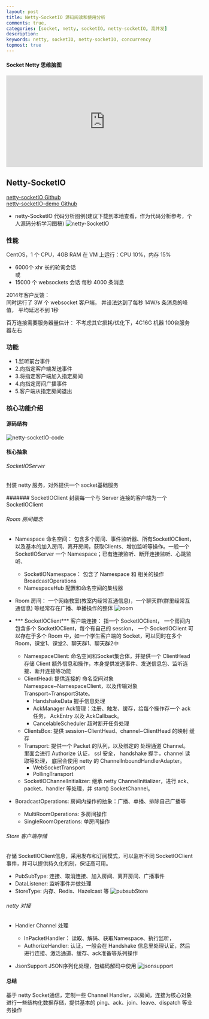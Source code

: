 ```yaml
---
layout: post
title: Netty-SocketIO 源码阅读和使用分析
comments: true,
categories: [socket, netty, socketIO, netty-socketIO, 高并发]
description: 
keywords: netty, socketIO, netty-socketIO, concurrency
topmost: true
---
```


#### Socket Netty 思维脑图
<iframe id="embed_dom" name="embed_dom" frameborder="0" style="display:block;width:525px; height:245px;" src="https://www.processon.com/embed/61d9967ae0b34d1be7e3bb31"></iframe>

## Netty-SocketIO 
[netty-socketIO Github](https://github.com/mrniko/netty-socketio)  
[netty-socketIO-demo Github](https://github.com/mrniko/netty-socketio-demo)

- netty-SocketIO 代码分析图例(建议下载到本地查看，作为代码分析参考，个人源码分析学习图稿)
![netty-SocketIO](/images/types/socket/nettySocketIO.png)

### 性能
CentOS，1 个 CPU，4GB RAM 在 VM 上运行：CPU 10%，内存 15%  
- 6000个 xhr 长的轮询会话   
或   
- 15000 个 websockets 会话
每秒 4000 条消息

2014年客户反馈：  
	同时运行了 3W 个 websocket 客户端，
	并设法达到了每秒 14W/s 条消息的峰值，
平均延迟不到 1秒

百万连接需要服务器量估计： 不考虑其它损耗/优化下，4C16G 机器 100台服务器左右

### 功能
- 1.监听前台事件
- 2.向指定客户端发送事件
- 3.将指定客户端加入指定房间 
- 4.向指定房间广播事件
- 5.客户端从指定房间退出

### 核心功能介绍

#### 源码结构
![netty-socketIO-code](/images/types/socket/netty-socketIO-code.png)

#### 核心抽象

###### SocketIOServer
封装 netty 服务，对外提供一个 socket基础服务

####### SocketIOClient
封装每一个与 Server 连接的客户端为一个 SocketIOClient 

###### Room 房间概念
- Namespace 命名空间： 包含多个房间、事件监听器、所有SocketIOClient， 以及基本的加入房间、离开房间，获取Clients、增加监听等操作。一般一个 SocketIOServer 一个 Namespace；已有连接监听、断开连接监听、心跳监听、
  - SocketIONamespace： 包含了 Namespace 和 相关的操作 BroadcastOperations
  - NamespaceHub 配置和命名空间的集线器

- Room 房间： 一个网络教室(教室内经常互通信息)，一个聊天群(群里经常互通信息) 等经常存在广播、单播操作的整体
![room](/images/types/socket/room.png)

- *** SocketIOClient*** 客户端连接： 指一个 SocketIOClient， 一个房间内包含多个 SocketIOClient，每个有自己的 session，
一个 SocketIOClient 可以存在于多个 Room 中，如一个学生客户端的 Socket，可以同时在多个 Room，课堂1、课堂2、聊天群1、聊天群2中
  - NamespaceClient: 命名空间和Socket集合体，并提供一个 ClientHead 存储 Client 额外信息和操作，本身提供发送事件、发送信息包、监听连接、断开连接等功能
  - ClientHead: 提供连接的 命名空间对象 Namespace~NamespaceClient，以及传输对象 Transport~TransportState。
    - HandshakeData 握手信息处理
    - AckManager Ack管理：注册、触发、缓存，给每个操作存一个 ack 任务， AckEntry 以及 AckCallback。
    - CancelableScheduler 超时断开任务处理
  - ClientsBox: 提供 session~ClientHead、channel~ClientHead 的映射 缓存
  - Transport: 提供一个 Packet 的队列，以及绑定的 处理通道 Channel。
  里面会进行 Authorize 认证， ssl 安全， handshake 握手，channel 读取等处理， 底层会使用 netty 的 ChannelInboundHandlerAdapter。
    - WebSocketTransport
    - PollingTransport  
  - SocketIOChannelInitializer: 继承 netty ChannelInitializer，进行 ack、packet、handler 等处理，并 start() SocketChannel。
  
- BoradcastOperations: 房间内操作的抽象：广播、单播、排除自己广播等
  - MultiRoomOperations: 多房间操作
  - SingleRoomOperations: 单房间操作

###### Store 客户端存储
存储 SocketIOClient信息，采用发布和订阅模式，可以监听不同 SocketIOClient 事件，并可以提供持久化机制，保证高可用。
  - PubSubType: 连接、取消连接、加入房间、离开房间、广播事件
  - DataListener: 监听事件并做处理 
  - StoreType: 内存、Redis、Hazelcast 等
![pubsubStore](/images/types/socket/pubsubStore.png)

###### netty 对接
- Handler Channel 处理
  - InPacketHandler： 读取、解码、获取Namespace、执行监听，
  - AuthorizeHandler: 认证，一般会在 Handshake 信息里处理认证，然后进行连接、激活通道、缓存、ack准备等系列操作

- JsonSupport JSON序列化处理，包编码解码中使用
![jsonsupport](/images/types/socket/jsonsupport.png)


#### 总结
基于 netty Socket通信，定制一些 Channel Handler，以房间，连接为核心对象进行一些结构化数据存储，提供基本的 ping、ack、join、leave、dispatch 等业务操作


















































